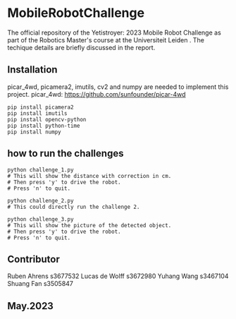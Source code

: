 # MobileRobotChallenge

The official repository of the Yetistroyer: 2023 Mobile Robot Challenge as part of the Robotics Master's course at the Universiteit Leiden .
The techique details are briefly discussed in the report.

## Installation
picar_4wd, picamera2, imutils, cv2 and numpy are needed to implement this project.
picar_4wd: https://github.com/sunfounder/picar-4wd

```
pip install picamera2
pip install imutils
pip install opencv-python
pip install python-time
pip install numpy
```

## how to run the challenges
```
python challenge_1.py
# This will show the distance with correction in cm.
# Then press 'y' to drive the robot.
# Press 'n' to quit.
```
```
python challenge_2.py
# This could directly run the challenge 2.
```
```
python challenge_3.py
# This will show the picture of the detected object.
# Then press 'y' to drive the robot.
# Press 'n' to quit.
```



## Contributor
Ruben Ahrens s3677532
Lucas de Wolff s3672980
Yuhang Wang s3467104
Shuang Fan s3505847



## May.2023
